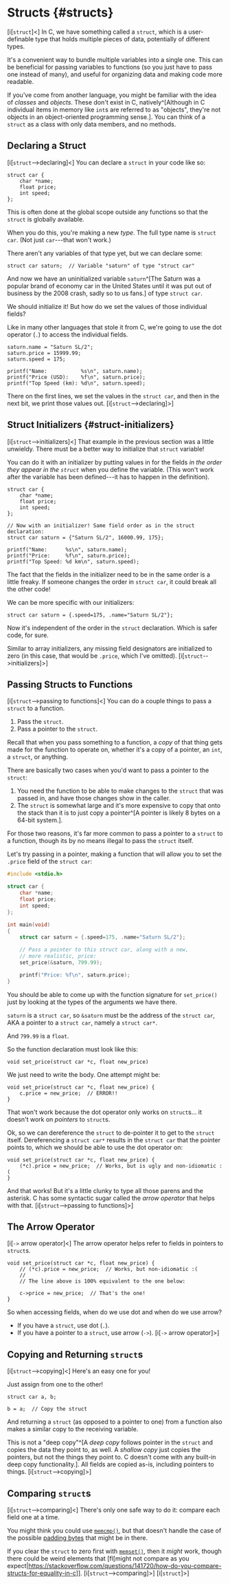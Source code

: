 <!-- Beej's guide to C

# vim: ts=4:sw=4:nosi:et:tw=72
-->

# Structs {#structs}

[i[`struct`]<]
In C, we have something called a `struct`, which is a user-definable
type that holds multiple pieces of data, potentially of different types.

It's a convenient way to bundle multiple variables into a single one.
This can be beneficial for passing variables to functions (so you just
have to pass one instead of many), and useful for organizing data and
making code more readable.

If you've come from another language, you might be familiar with the
idea of _classes_ and _objects_. These don't exist in C,
natively^[Although in C individual items in memory like `int`s are
referred to as "objects", they're not objects in an object-oriented
programming sense.]. You can think of a `struct` as a class with only
data members, and no methods.

## Declaring a Struct

[i[`struct`-->declaring]<]
You can declare a `struct` in your code like so:

``` {.c}
struct car {
    char *name;
    float price;
    int speed;
};
```

This is often done at the global scope outside any functions so that the
`struct` is globally available.

When you do this, you're making a new _type_. The full type name is
`struct car`. (Not just `car`---that won't work.)

There aren't any variables of that type yet, but we can declare some:

``` {.c}
struct car saturn;  // Variable "saturn" of type "struct car"
```

And now we have an uninitialized variable `saturn`^[The Saturn was a
popular brand of economy car in the United States until it was put out
of business by the 2008 crash, sadly so to us fans.] of type `struct
car`.

We should initialize it! But how do we set the values of those
individual fields?

Like in many other languages that stole it from C, we're going to use
the dot operator (`.`) to access the individual fields.

``` {.c}
saturn.name = "Saturn SL/2";
saturn.price = 15999.99;
saturn.speed = 175;

printf("Name:           %s\n", saturn.name);
printf("Price (USD):    %f\n", saturn.price);
printf("Top Speed (km): %d\n", saturn.speed);
```

There on the first lines, we set the values in the `struct car`, and
then in the next bit, we print those values out.
[i[`struct`-->declaring]>]

## Struct Initializers {#struct-initializers}

[i[`struct`-->initializers]<]
That example in the previous section was a little unwieldy. There must
be a better way to initialize that `struct` variable!

You can do it with an initializer by putting values in for the fields
_in the order they appear in the `struct`_ when you define the
variable. (This won't work after the variable has been defined---it has
to happen in the definition).

``` {.c}
struct car {
    char *name;
    float price;
    int speed;
};

// Now with an initializer! Same field order as in the struct declaration:
struct car saturn = {"Saturn SL/2", 16000.99, 175};

printf("Name:      %s\n", saturn.name);
printf("Price:     %f\n", saturn.price);
printf("Top Speed: %d km\n", saturn.speed);
```

The fact that the fields in the initializer need to be in the same order
is a little freaky. If someone changes the order in `struct car`, it
could break all the other code!

We can be more specific with our initializers:

``` {.c}
struct car saturn = {.speed=175, .name="Saturn SL/2"};
```

Now it's independent of the order in the `struct` declaration. Which is
safer code, for sure.

Similar to array initializers, any missing field designators are
initialized to zero (in this case, that would be `.price`, which I've
omitted).
[i[`struct`-->initializers]>]

## Passing Structs to Functions

[i[`struct`-->passing to functions]<]
You can do a couple things to pass a `struct` to a function.

1. Pass the `struct`.
2. Pass a pointer to the `struct`.

Recall that when you pass something to a function, a _copy_ of that
thing gets made for the function to operate on, whether it's a copy of a
pointer, an `int`, a `struct`, or anything.

There are basically two cases when you'd want to pass a pointer to the
`struct`:

1. You need the function to be able to make changes to the `struct` that
   was passed in, and have those changes show in the caller.
2. The `struct` is somewhat large and it's more expensive to copy that
   onto the stack than it is to just copy a pointer^[A pointer is likely
   8 bytes on a 64-bit system.].

For those two reasons, it's far more common to pass a pointer to a
`struct` to a function, though its by no means illegal to pass the
`struct` itself.

Let's try passing in a pointer, making a function that will allow you to
set the `.price` field of the `struct car`:

``` {.c .numberLines}
#include <stdio.h>

struct car {
    char *name;
    float price;
    int speed;
};

int main(void)
{
    struct car saturn = {.speed=175, .name="Saturn SL/2"};

    // Pass a pointer to this struct car, along with a new,
    // more realistic, price:
    set_price(&saturn, 799.99);

    printf("Price: %f\n", saturn.price);
}
```

You should be able to come up with the function signature for
`set_price()` just by looking at the types of the arguments we have
there.

`saturn` is a `struct car`, so `&saturn` must be the address of the
`struct car`, AKA a pointer to a `struct car`, namely a `struct car*`.

And `799.99` is a `float`.

So the function declaration must look like this:

``` {.c}
void set_price(struct car *c, float new_price)
```

We just need to write the body. One attempt might be:

``` {.c}
void set_price(struct car *c, float new_price) {
    c.price = new_price;  // ERROR!!
}
```

That won't work because the dot operator only works on `struct`s... it
doesn't work on _pointers_ to `struct`s.

Ok, so we can dereference the `struct` to de-pointer it to get to the
`struct` itself. Dereferencing a `struct car*` results in the `struct
car` that the pointer points to, which we should be able to use the dot
operator on:

``` {.c}
void set_price(struct car *c, float new_price) {
    (*c).price = new_price;  // Works, but is ugly and non-idiomatic :(
}
```

And that works! But it's a little clunky to type all those parens and
the asterisk. C has some syntactic sugar called the _arrow operator_
that helps with that.
[i[`struct`-->passing to functions]>]

## The Arrow Operator

[i[`->` arrow operator]<]
The arrow operator helps refer to fields in pointers to `struct`s.

``` {.c}
void set_price(struct car *c, float new_price) {
    // (*c).price = new_price;  // Works, but non-idiomatic :(
    //
    // The line above is 100% equivalent to the one below:

    c->price = new_price;  // That's the one!
}
```

So when accessing fields, when do we use dot and when do we use arrow?

* If you have a `struct`, use dot (`.`).
* If you have a pointer to a `struct`, use arrow (`->`).
[i[`->` arrow operator]>]

## Copying and Returning `struct`s

[i[`struct`-->copying]<]
Here's an easy one for you!

Just assign from one to the other!

``` {.c}
struct car a, b;

b = a;  // Copy the struct
```

And returning a `struct` (as opposed to a pointer to one) from a
function also makes a similar copy to the receiving variable.

This is not a "deep copy"^[A _deep copy_ follows pointer in the `struct`
and copies the data they point to, as well. A _shallow copy_ just copies
the pointers, but not the things they point to. C doesn't come with any
built-in deep copy functionality.]. All fields are copied as-is,
including pointers to things.
[i[`struct`-->copying]>]

## Comparing `struct`s

[i[`struct`-->comparing]<]
There's only one safe way to do it: compare each field one at a time.

You might think you could use [`memcmp()`](#man-strcmp), but that
doesn't handle the case of the possible [padding
bytes](#struct-padding-bytes) that might be in there.

If you clear the `struct` to zero first with [`memset()`](#man-memset),
then it _might_ work, though there could be weird elements that
[fl[might not compare as you
expect|https://stackoverflow.com/questions/141720/how-do-you-compare-structs-for-equality-in-c]].
[i[`struct`-->comparing]>]
[i[`struct`]>]
